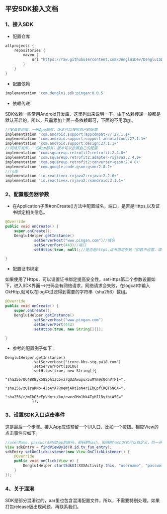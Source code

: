 ## 平安SDK接入文档

### 1、接入SDK

- 配置仓库

```gradle
allprojects {
    repositories {
        maven { 
            url "https://raw.githubusercontent.com/Denglu1Dev/Denglu1SDK/master" 
        }
    }
}
```
- 配置依赖

```gradle
implementation 'com.denglu1.sdk:pingan:0.0.5'
```
- 依赖传递

SDK依赖一些常用Android开发库，这里列出来说明一下。由于依赖传递一般都是默认开启的，所以，只需添加上面一条依赖即可，下面的不用添加。

```gradle
//安卓支持库，一般App都有，版本可以按照自己的配置
implementation 'com.android.support:appcompat-v7:27.1.1+'
implementation 'com.android.support:support-annotations:27.1.1+'
implementation 'com.android.support:design:27.1.1+'
//网络开发库，一般App都有，版本可以按照自己的配置
implementation 'com.squareup.retrofit2:retrofit:2.4.0+'
implementation 'com.squareup.retrofit2:adapter-rxjava2:2.4.0+'
implementation 'com.squareup.retrofit2:converter-gson:2.4.0+'
implementation 'com.google.code.gson:gson:2.8.2+'
//rx库
implementation 'io.reactivex.rxjava2:rxjava:2.2.6+'
implementation 'io.reactivex.rxjava2:rxandroid:2.1.1+'

```
### 2、配置服务器参数

- 在Application子类#onCreate()方法中配置域名，端口，是否是Https,以及证书绑定相关信息。

```java
@Override
public void onCreate() {
    super.onCreate();
    Denglu1Helper.getInstance()
            .setServerHost("www.pingan.com")//域名
            .setServerPort(443)//端口
            .setHttps(true, null);//是否是https,证书绑定参数（如若不设置，填null）

}
```
- 配置证书绑定

如果使用了Https，可以设置证书绑定提高安全性。setHttps第二个参数设置如下，进入SDK界面-->扫码会有网络请求，网络请求会失败，在logcat中输入OkHttp,就可以在log中过滤得到需要的字符串（sha256）数组。

```java
@Override
public void onCreate() {
    super.onCreate();
    Denglu1Helper.getInstance()
            .setServerHost("www.pingan.com")
            .setServerPort(443)
            .setHttps(true, new String[]{});

}
```
- 参考的配置例子如下：

```
Denglu1Helper.getInstance()
            .setServerHost("icore-kbs-stg.pa18.com")
            .setServerPort(10106)
            .setHttps(true, new String[]{
                    "sha256/UC4BKByx58Sph1JCovz7qUZAwupux5uMYm9s0dnVTFI=",
                    "sha256/zUIraRNo+4JoAYA7ROeWjARtIoN4rIEbCpfCRQT6N6A=",
                    "sha256/r/mIkG3eEpVdm+u/ko/cwxzOMo1bk4TyHIlByibiA5E="
            });
```

### 3、设置SDK入口点击事件

这是最后一个步骤。接入App应该预留一个UI入口，比如一个按钮。相应View的点击事件应如下。

```java
//userName、password对应App的账号，密码的hash。密码的hash方式可以自定义，但一开始确定后，就不能再更改。
View sdkEntry = findViewById(R.id.tv_fun_entry);
sdkEntry.setOnClickListener(new View.OnClickListener() {
    @Override
    public void onClick(View v) {
        Denglu1Helper.startSdkUI(XXXActivity.this, "username", "password-hash");
    }
});
```
### 4、关于混淆
SDK是部分混淆过的，aar里也包含混淆配置文件，所以，不需要特别处理。如果打包release版出现问题。再联系我们。
